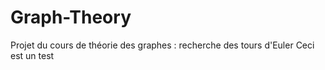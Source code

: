 # Graph-Theory
Projet du cours de théorie des graphes : recherche des tours d'Euler
Ceci est un test
